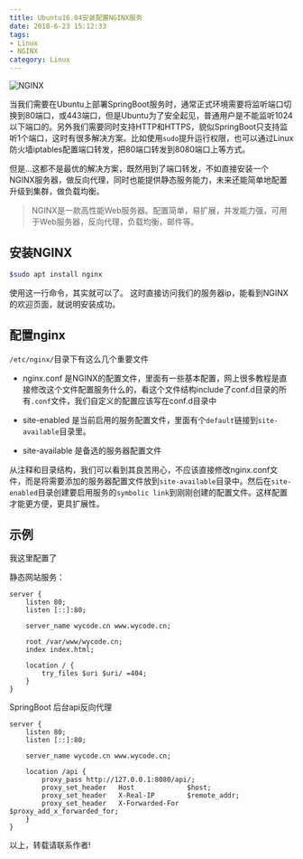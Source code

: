 ```yaml
---
title: Ubuntu16.04安装配置NGINX服务
date: 2018-6-23 15:12:33
tags:
- Linux
- NGINX
category: Linux
---
```


![NGINX](https://nginx.org/nginx.png)

当我们需要在Ubuntu上部署SpringBoot服务时，通常正式环境需要将监听端口切换到80端口，或443端口，但是Ubuntu为了安全起见，普通用户是不能监听1024以下端口的。另外我们需要同时支持HTTP和HTTPS，貌似SpringBoot只支持监听1个端口，这时有很多解决方案。比如使用`sudo`提升运行权限，也可以通过Linux防火墙iptables配置端口转发，把80端口转发到8080端口上等方式。

但是...这都不是最优的解决方案，既然用到了端口转发，不如直接安装一个NGINX服务器，做反向代理，同时也能提供静态服务能力，未来还能简单地配置升级到集群，做负载均衡。

> NGINX是一款高性能Web服务器。配置简单，易扩展，并发能力强，可用于Web服务器，反向代理，负载均衡，邮件等。

<!--more-->

## 安装NGINX

```bash
$sudo apt install nginx
```

使用这一行命令，其实就可以了。
这时直接访问我们的服务器ip，能看到NGINX的欢迎页面，就说明安装成功。


## 配置nginx

`/etc/nginx/`目录下有这么几个重要文件

- nginx.conf 是NGINX的配置文件，里面有一些基本配置，网上很多教程是直接修改这个文件配置服务什么的，看这个文件结构include了conf.d目录的所有`.conf`文件，我们自定义的配置应该写在conf.d目录中

- site-enabled 是当前启用的服务配置文件，里面有个`default`链接到`site-available`目录里。

- site-available 是备选的服务器配置文件

从注释和目录结构，我们可以看到其良苦用心，不应该直接修改nginx.conf文件，而是将需要添加的服务器配置文件放到`site-available`目录中。然后在`site-enabled`目录创建要启用服务的`symbolic link`到刚刚创建的配置文件。这样配置才能更方便，更具扩展性。

## 示例

我这里配置了

静态网站服务：

```
server {
	listen 80;
	listen [::]:80;

	server_name wycode.cn www.wycode.cn;

	root /var/www/wycode.cn;
	index index.html;

	location / {
		try_files $uri $uri/ =404;
	}
}
```
SpringBoot 后台api反向代理


```
server {
	listen 80;
	listen [::]:80;

	server_name wycode.cn www.wycode.cn;

	location /api {
		proxy_pass http://127.0.0.1:8080/api/;
		proxy_set_header   Host             $host;
		proxy_set_header   X-Real-IP        $remote_addr;
		proxy_set_header   X-Forwarded-For  $proxy_add_x_forwarded_for;
	}
}
```


以上，转载请联系作者!
